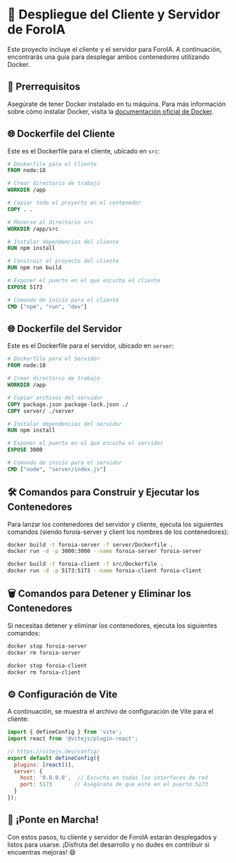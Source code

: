 # 🚀 Despliegue del Cliente y Servidor de ForoIA

Este proyecto incluye el cliente y el servidor para ForoIA. A continuación, encontrarás una guía para desplegar ambos contenedores utilizando Docker.

## 📌 Prerrequisitos

Asegúrate de tener Docker instalado en tu máquina. Para más información sobre cómo instalar Docker, visita la [documentación oficial de Docker](https://docs.docker.com/get-docker/).

## 🌐 Dockerfile del Cliente

Este es el Dockerfile para el cliente, ubicado en `src`:

```dockerfile
# Dockerfile para el Cliente
FROM node:18

# Crear directorio de trabajo
WORKDIR /app

# Copiar todo el proyecto en el contenedor
COPY . .

# Moverse al directorio src
WORKDIR /app/src

# Instalar dependencias del cliente
RUN npm install

# Construir el proyecto del cliente
RUN npm run build

# Exponer el puerto en el que escucha el cliente
EXPOSE 5173

# Comando de inicio para el cliente
CMD ["npm", "run", "dev"]
```

## 🌐 Dockerfile del Servidor

Este es el Dockerfile para el servidor, ubicado en `server`:

```dockerfile
# Dockerfile para el Servidor
FROM node:18

# Crear directorio de trabajo
WORKDIR /app

# Copiar archivos del servidor
COPY package.json package-lock.json ./
COPY server/ ./server

# Instalar dependencias del servidor
RUN npm install

# Exponer el puerto en el que escucha el servidor
EXPOSE 3000

# Comando de inicio para el servidor
CMD ["node", "server/index.js"]
```

## 🛠️ Comandos para Construir y Ejecutar los Contenedores

Para lanzar los contenedores del servidor y cliente, ejecuta los siguientes comandos (siendo foroia-server y client los nombres de los contenedores):

```bash
docker build -t foroia-server -f server/Dockerfile .
docker run -d -p 3000:3000 --name foroia-server foroia-server

docker build -t foroia-client -f src/Dockerfile .
docker run -d -p 5173:5173 --name foroia-client foroia-client
```

## 🗑️ Comandos para Detener y Eliminar los Contenedores

Si necesitas detener y eliminar los contenedores, ejecuta los siguientes comandos:

```bash
docker stop foroia-server
docker rm foroia-server

docker stop foroia-client
docker rm foroia-client
```

## ⚙️ Configuración de Vite

A continuación, se muestra el archivo de configuración de Vite para el cliente:

```javascript
import { defineConfig } from 'vite';
import react from '@vitejs/plugin-react';

// https://vitejs.dev/config/
export default defineConfig({
  plugins: [react()],
  server: {
    host: '0.0.0.0',  // Escucha en todas las interfaces de red
    port: 5173       // Asegúrate de que esté en el puerto 5173
  }
});
```

## 🚀 ¡Ponte en Marcha!

Con estos pasos, tu cliente y servidor de ForoIA estarán desplegados y listos para usarse. ¡Disfruta del desarrollo y no dudes en contribuir si encuentras mejoras! 😄
